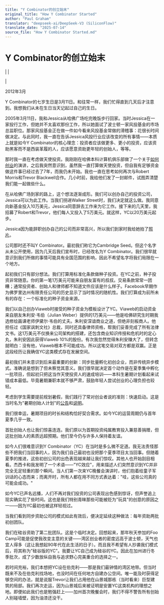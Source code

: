 ```yaml
---
title: "Y Combinator的创立始末"
original_title: "How Y Combinator Started"
author: "Paul Graham"
translator: "deepseek-ai/DeepSeek-V3 (SiliconFlow)"
translate_date: "2025-07-14"
source_file: "How Y Combinator Started.md"
---
```


# Y Combinator的创立始末

| | [](index.html)  

|  

2012年3月  

Y Combinator的七岁生日是3月11日。和往常一样，我们忙得直到几天后才注意到。我想我们从未在生日当天记起过自己的生日。  

2005年3月11日，我和Jessica从哈佛广场吃完晚饭步行回家。当时Jessica在一家投行工作，但她并不太喜欢那份工作，所以她面试了波士顿一家风投基金的市场总监职位。那家风投基金正在做一件如今看来风投基金常做的滑稽事：花很长时间做决定。与此同时，我一直在告诉Jessica风投行业应该改变的所有事情——本质上就是如今Y Combinator的核心理念：投资者应该做更多、更小的投资，应该资助黑客而不是西装革履的人，应该愿意资助更年轻的创始人，等等。  

那时我一直在考虑做天使投资。我刚刚在哈佛本科计算机俱乐部做了一个关于[如何创业](start.html)的演讲，之后我突然意识到，虽然我一直打算做天使投资，但自我有足够资金做这件事已经过去了7年，而我仍未开始。我也一直在思考如何再次与Robert Morris和Trevor Blackwell合作。几小时前，我给他们发了一封邮件，试图弄清楚我们能一起做些什么。  

在从哈佛广场到家的路上，这个想法逐渐成形。我们可以创办自己的投资公司，Jessica可以为此工作。当我们拐进Walker Street时，我们决定就这么做。我同意向新基金投入10万美元，Jessica同意辞去工作来为它工作。接下来的几天里，我招募了Robert和Trevor，他们每人又投入了5万美元。就这样，YC以20万美元起步。  

Jessica因为能辞职创办自己的公司而非常高兴，所以我们到家时我给她拍了[照片](https://web.archive.org/web/20170609055553/http://www.ycombinator.com/yc05.html)。  

公司那时还不叫Y Combinator。最初我们称它为Cambridge Seed。但这个名字从未公开使用，因为几天后我们宣布时，已经改名为Y Combinator。我们很早就意识到我们所做的事情可能具有全国范围的影响，因此不希望名字将我们局限在一个地方。  

起初我们只有部分想法。我们打算用标准化条款做种子投资。在YC之前，种子投资非常随意。你的第一笔1万美元可能来自朋友富有的叔叔。交易条款常常一团糟；通常投资者、创始人和律师都不知道文件应该是什么样子。Facebook早期作为佛罗里达州有限责任公司的历史显示了当时情况的随机性。我们打算成为前所未有的存在：一个标准化的种子资金来源。

我们以自己创办Viaweb时接受的种子资金为模板设计了YC。Viaweb的启动资金来自朋友朱利安·韦伯（Julian Weber）提供的1万美元——他是哈佛研究生时期我选修绘画课老师伊黛尔·韦伯的丈夫。朱利安深谙商业之道，但绝非刻板商人。他担任过《国家讽刺文社》总裁，同时还具备律师资格，帮我们妥善完成了所有法律文书。这1万美元不仅换来公司架构的搭建，还包含商业知识传授和危机时的定心丸，朱利安因此获得Viaweb 10%的股份。有次我忽然觉得朱利安赚大了，但转念就明白：没有他，Viaweb根本不可能成功。所以这笔交易对双方都是双赢。正是这段经历让我确信YC这类模式存在发展空间。

最初我们并未意识到后来最重要的创新：同步批量孵化初创企业，而非传统异步模式。准确说是想到了但未察觉其意义。我们很早就决定首个动作是在夏季集中孵化一批项目，但起初只把这当作天使投资人的速成培训——本科生暑期计划看起来试错成本最低。毕竟暑期兼职本就不够严肃，鼓励年轻人尝试创业的心理负担也较轻。

考虑到学生需要提前规划暑假，我们践行了常对创业者说的准则：快速启动。这是当时名为"暑期创始人计划"的[公告](summerfounder.html)和[说明](https://web.archive.org/web/20170609055553/http://ycombinator.com/old/sfp.html)。

我们很幸运，暑期项目的时长和结构恰好契合需求。如今YC的运营周期仍与首年夏季几乎一致。

首批创始人也让我们惊喜连连。我们原以为首期投资纯属教育投入兼慈善捐赠，但这批创始人的素质远超预期。他们至今仍与许多人保持着友谊。

如今人们很难意识到Y Combinator（YC）在当时是多么微不足道。我无法责怪那些不把我们当回事的人，因为我们自己最初也没把那个夏季项目太当回事。但随着夏季的推进，这些初创公司的出色表现越来越让我们惊叹。其他人也开始刮目相看。杰西卡和我发明了一个术语——"YC效应"，用来描述人们突然意识到YC并非完全无足轻重的那个瞬间。当人们第一次来YC晚餐会演讲时，他们抱着给童子军训话的心态而来；而离开时，所有人都在用不同方式表达着："哇，这些公司真的可能会成功。"

如今YC已声名远播，人们不再对我们投资的公司表现出色感到惊讶，但声誉追上现实确实花了些时间。这也是我们特别青睐那些可能被贬为"玩具"的创意的原因之一——因为YC最初也被这样轻视过。

当我们看到同步资助公司的模式如此有效后，便决定延续这种做法：每年资助两批初创团队。

我们在硅谷资助了第二批团队。这是个临时决定。回想起来，那年秋天参加的Foo Camp可能是促使我改变主意的关键——湾区创业者的密度远高于波士顿，天气也宜人得多（这让我想起90年代在此生活的日子）。而且我不希望有人抄袭我们模式后，将其称为"硅谷版的YC"。我要让YC自己成为硅谷的YC。因此在加州进行冬季批次，成了少数放纵自我与追求野心完美重合的选择之一。

若时间充裕，我们本想把YC设在伯克利——那是我们最钟情的湾区地带。但当时既来不及在伯克利找场地，也没时间在任何地方自建办公空间。唯一能及时获得足够空间的办法，就是说服Trevor让我们占用他在山景城那栋（当时看来）巨型建筑的局部。我们再次走运，因为山景城后来被证明是安置YC这类机构的理想之地。即便如此我们也是勉强赶上——加州首次晚餐会时，我们不得不警告所有创始人别碰墙壁，因为油漆还没干。